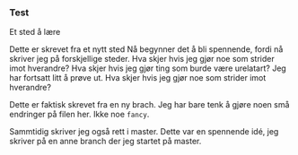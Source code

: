### Test

Et sted å lære

Dette er skrevet fra et nytt sted
Nå begynner det å bli spennende, fordi nå skriver jeg på forskjellige steder.
Hva skjer hvis jeg gjør noe som strider imot hverandre? Hva skjer hvis jeg gjør ting som burde være urelatart?
Jeg har fortsatt litt å prøve ut. Hva skjer hvis jeg gjør noe som strider imot hverandre?


Dette er faktisk skrevet fra en ny brach. Jeg har bare tenk å gjøre noen små endringer på filen her. Ikke noe `fancy`.

Sammtidig skriver jeg også rett i master. Dette var en spennende idé, jeg skriver på en anne branch der jeg startet på master.
